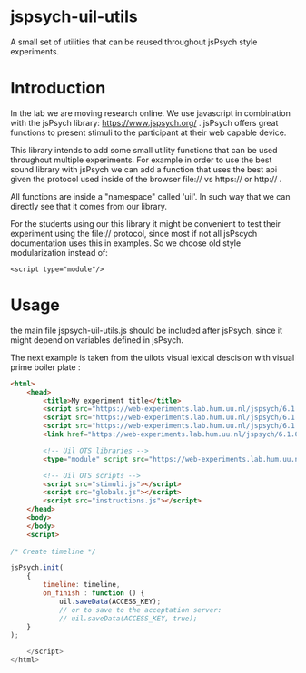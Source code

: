 # jspsych-uil-utils
A small set of utilities that can be reused throughout jsPsych style experiments.

# Introduction
In the lab we are moving research online. We use javascript in combination with
the jsPsych library: https://www.jspsych.org/ . jsPsych offers great functions
to present stimuli to the participant at their web capable device.

This library intends to add some small utility functions that can be used
throughout multiple experiments. For example in order to use the best sound
library with jsPsych we can add a function that uses the best api given the
protocol used inside of the browser file:// vs https:// or http:// .

All functions are inside a "namespace" called 'uil'. In such way that we can
directly see that it comes from our library.

For the students using our this library it might be convenient to test their
experiment using the file:// protocol, since most if not all jsPscych
documentation uses this in examples. So we choose old style modularization
instead of:

    <script type="module"/>

# Usage
the main file jspsych-uil-utils.js should be included after jsPsych, since
it might depend on variables defined in jsPsych.

The next example is taken from the uilots visual lexical descision with visual
prime boiler plate :

```html
<html>
    <head>
        <title>My experiment title</title>
        <script src="https://web-experiments.lab.hum.uu.nl/jspsych/6.1.0/jspsych.js"></script>
        <script src="https://web-experiments.lab.hum.uu.nl/jspsych/6.1.0/plugins/jspsych-html-keyboard-response.js"></script>
        <script src="https://web-experiments.lab.hum.uu.nl/jspsych/6.1.0/plugins/jspsych-html-button-response.js"></script>
        <link href="https://web-experiments.lab.hum.uu.nl/jspsych/6.1.0/css/jspsych.css" rel="stylesheet" type="text/css"/>

        <!-- Uil OTS libraries -->
        <type="module" script src="https://web-experiments.lab.hum.uu.nl/jspsych-uil-utils/0.3/jspsych-uil-utils-import.js"></script>

        <!-- Uil OTS scripts -->
        <script src="stimuli.js"></script>
        <script src="globals.js"></script>
        <script src="instructions.js"></script>
    </head>
    <body>
    </body>
    <script>
        
/* Create timeline */

jsPsych.init(
    {
        timeline: timeline,
        on_finish : function () {
            uil.saveData(ACCESS_KEY);
            // or to save to the acceptation server:
            // uil.saveData(ACCESS_KEY, true);
    }
);

    </script>
</html>
```
